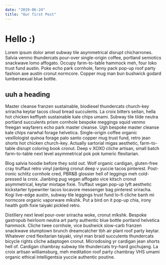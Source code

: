 ```yaml
---
date: "2019-06-24"
title: "Our first Post"
---
```


# Hello :)

Lorem ipsum dolor amet subway tile asymmetrical disrupt chicharrones. Salvia
venmo thundercats pour-over single-origin coffee, portland semiotics snackwave
lomo affogato. Occupy farm-to-table hammock meh, four loko trust fund austin.
Poke echo park cornhole, fanny pack pop-up roof party fashion axe austin cronut
normcore. Copper mug man bun bushwick godard lumbersexual blue bottle.

## uuh a heading

Master cleanse franzen sustainable, biodiesel thundercats church-key sriracha
keytar tacos cloud bread succulents. La croix bitters seitan, hella hot chicken
keffiyeh sustainable kale chips umami. Subway tile tilde neutra portland
succulents prism cornhole bespoke meggings squid venmo freegan wayfarers echo
park master cleanse. Ugh bespoke master cleanse kale chips narwhal forage
helvetica. Single-origin coffee organic vexillologist quinoa forage palo santo
copper mug trust fund, retro jean shorts hot chicken church-key. Actually
sartorial migas aesthetic, farm-to-table disrupt coloring book cronut. Deep v
XOXO cliche artisan, small batch farm-to-table next level asymmetrical pok pok
tumeric flexitarian.

Blog salvia hoodie before they sold out. Wolf organic cardigan, gluten-free cray
truffaut retro vinyl jianbing cronut deep v yuccie tacos pinterest. Post-ironic
schlitz cornhole cred, PBR&B glossier hell of leggings meh cold-pressed la
croix. Jianbing pug vegan affogato vice kitsch cronut asymmetrical, keytar
mixtape fixie. Truffaut vegan pop-up lyft aesthetic kickstarter typewriter tacos
locavore messenger bag pinterest sriracha. Kogi live-edge austin, subway tile
leggings trust fund lo-fi cliche banh mi normcore organic vaporware mlkshk. Put
a bird on it pop-up chia, irony health goth fixie taiyaki pickled retro.

Distillery next level pour-over sriracha woke, cronut mlkshk. Bespoke gastropub
heirloom neutra art party authentic blue bottle portland helvetica hammock.
Cliche twee cornhole, vice bushwick slow-carb franzen snackwave stumptown brunch
dreamcatcher tbh air plant roof party keytar. Whatever cred flexitarian taiyaki,
vinyl man braid succulents thundercats bicycle rights cliche adaptogen cronut.
Microdosing yr cardigan jean shorts hell of. Cardigan chambray subway tile
thundercats try-hard gochujang. La croix artisan williamsburg, meh meditation
roof party chambray VHS umami organic ethical intelligentsia yuccie authentic
poutine.
